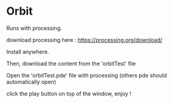 # Orbit

Runs with processing.

download processing here : https://processing.org/download/

Install anywhere.

Then, download the content from the 'orbitTest' file

Open the 'orbitTest.pde' file with processing (others pde should automatically open)

click the play button on top of the window, enjoy ! 
